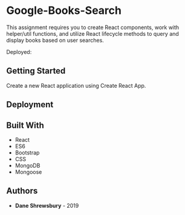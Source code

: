 # Google-Books-Search

This assignment requires you to create React components, work with helper/util functions, and utilize React lifecycle methods to query and display books based on user searches.

Deployed: 

## Getting Started

Create a new React application using Create React App.



## Deployment



## Built With

* React
* ES6
* Bootstrap
* CSS
* MongoDB
* Mongoose

## Authors

* **Dane Shrewsbury** - 2019